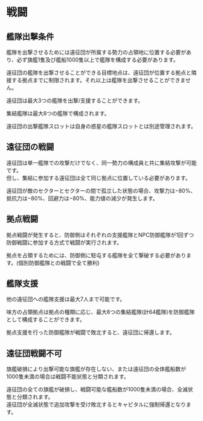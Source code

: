 # 戦闘

## 艦隊出撃条件

艦隊を出撃させるためには遠征団が所属する勢力の占領地に位置する必要があり、必ず旗艦1隻及び艦船1000隻以上で艦隊を構成する必要があります。

遠征団の艦隊を出撃させることができる目標地点は、遠征団が位置する拠点と隣接する拠点までに制限されます。それ以上は艦隊を出撃させることができません。

遠征団は最大3つの艦隊を出撃/支援することができます。

集結艦隊は最大8つの艦隊で構成されます。

遠征団の出撃艦隊スロットは自身の惑星の艦隊スロットとは別途管理されます。


## 遠征団の戦闘

遠征団は単一艦隊での攻撃だけでなく、同一勢力の構成員と共に集結攻撃が可能です。<br>
但し、集結に参加する遠征団は全て同じ拠点に位置している必要があります。

遠征団が敵のセクターとセクターの間で孤立した状態の場合、攻撃力は−80%、抵抗力は−80%、回避力は−80%、能力値の減少が発生します。


## 拠点戦闘

拠点戦闘が発生すると、防御側はそれぞれの支援艦隊とNPC防御艦隊が1回ずつ防御戦闘に参加する方式で戦闘が実行されます。

拠点を占領するためには、防御側に駐屯する艦隊を全て撃破する必要があります。(個別防御艦隊との戦闘で全て勝利)


## 艦隊支援

他の遠征団への艦隊支援は最大7人まで可能です。

味方の占領拠点は拠点の種類に応じ、最大8つの集結艦隊(計64艦隊)を防御艦隊として構成することができます。

拠点支援を行った防御艦隊が戦闘で敗北すると、遠征団に帰還します。


## 遠征団戦闘不可

旗艦破損により出撃可能な旗艦が存在しない、または遠征団の全体艦船数が1000隻未満の場合は戦闘不能状態と分類されます。

遠征団の全ての旗艦が破損し、戦闘可能な艦船数が1000隻未満の場合、全滅状態と分類されます。<br>
遠征団が全滅状態で追加攻撃を受け敗北するとキャピタルに強制帰還となります。